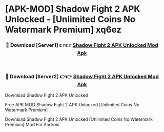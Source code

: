 # [APK-MOD] Shadow Fight 2 APK Unlocked - [Unlimited Coins No Watermark Premium] xq6ez



<div align="center">
<h3>🔴 Download [Server1] 👉👉 <a href="https://momento.my/?title=Shadow_Fight_2_APK_Unlocked">Shadow Fight 2 APK Unlocked Mod Apk</a></h3><br>

<h3>🔴 Download [Server2] 👉👉 <a href="https://momento.my/?title=Shadow_Fight_2_APK_Unlocked">Shadow Fight 2 APK Unlocked Mod Apk</a></h3>
</div>



Download Shadow Fight 2 APK Unlocked 

Free APK MOD Shadow Fight 2 APK Unlocked [Unlimited Coins No Watermark Premium]

Download Shadow Fight 2 APK Unlocked [Unlimited Coins No Watermark Premium] Mod For Android
